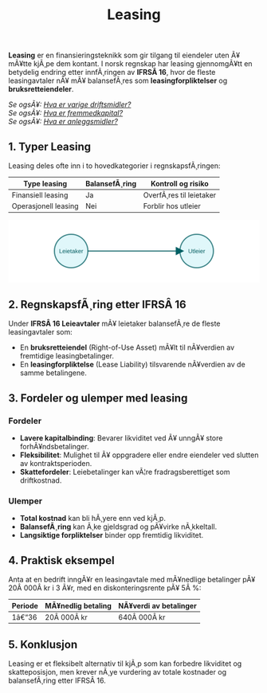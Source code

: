 ﻿---
title: "Leasing"
meta_title: "Leasing"
meta_description: '**Leasing** er en finansieringsteknikk som gir tilgang til eiendeler uten Ã¥ mÃ¥tte kjÃ¸pe dem kontant. I norsk regnskap har leasing gjennomgÃ¥tt en betydelig e...'
slug: leasing
type: blog
layout: pages/single
---

**Leasing** er en finansieringsteknikk som gir tilgang til eiendeler uten Ã¥ mÃ¥tte kjÃ¸pe dem kontant. I norsk regnskap har leasing gjennomgÃ¥tt en betydelig endring etter innfÃ¸ringen av **IFRSÂ 16**, hvor de fleste leasingavtaler nÃ¥ mÃ¥ balansefÃ¸res som **leasingforpliktelser** og **bruksretteiendeler**.

*Se ogsÃ¥: [Hva er varige driftsmidler?](/blogs/regnskap/hva-er-varige-driftsmidler "Hva er varige driftsmidler? Komplett Guide til Avskrivbare Anleggsmidler")*  
*Se ogsÃ¥: [Hva er fremmedkapital?](/blogs/regnskap/hva-er-fremmedkapital "Hva er Fremmedkapital? Komplett Guide til Gjeld og LÃ¥nefinansiering")*  
*Se ogsÃ¥: [Hva er anleggsmidler?](/blogs/regnskap/hva-er-anleggsmidler "Hva er Anleggsmidler? Komplett Guide til Varige Driftsmidler")*

## 1. Typer Leasing

Leasing deles ofte inn i to hovedkategorier i regnskapsfÃ¸ringen:

| Type leasing         | BalansefÃ¸ring | Kontroll og risiko                         |
|----------------------|--------------|--------------------------------------------|
| Finansiell leasing   | Ja           | OverfÃ¸res til leietaker                    |
| Operasjonell leasing | Nei          | Forblir hos utleier                        |

![Leasing Oversikt](leasing-overview.svg)

## 2. RegnskapsfÃ¸ring etter IFRSÂ 16

Under **IFRSÂ 16 Leieavtaler** mÃ¥ leietaker balansefÃ¸re de fleste leasingavtaler som:

* En **bruksretteiendel** (Right-of-Use Asset) mÃ¥lt til nÃ¥verdien av fremtidige leasingbetalinger.
* En **leasingforpliktelse** (Lease Liability) tilsvarende nÃ¥verdien av de samme betalingene.

## 3. Fordeler og ulemper med leasing

### Fordeler

* **Lavere kapitalbinding**: Bevarer likviditet ved Ã¥ unngÃ¥ store forhÃ¥ndsbetalinger.
* **Fleksibilitet**: Mulighet til Ã¥ oppgradere eller endre eiendeler ved slutten av kontraktsperioden.
* **Skattefordeler**: Leiebetalinger kan vÃ¦re fradragsberettiget som driftkostnad.

### Ulemper

* **Total kostnad** kan bli hÃ¸yere enn ved kjÃ¸p.
* **BalansefÃ¸ring** kan Ã¸ke gjeldsgrad og pÃ¥virke nÃ¸kkeltall.
* **Langsiktige forpliktelser** binder opp fremtidig likviditet.

## 4. Praktisk eksempel

Anta at en bedrift inngÃ¥r en leasingavtale med mÃ¥nedlige betalinger pÃ¥ 20Â 000Â kr i 3 Ã¥r, med en diskonteringsrente pÃ¥ 5Â %:

| Periode | MÃ¥nedlig betaling | NÃ¥verdi av betalinger |
|---------|-------------------|-----------------------|
| 1â€“36    | 20Â 000Â kr         | 640Â 000Â kr            |

## 5. Konklusjon

Leasing er et fleksibelt alternativ til kjÃ¸p som kan forbedre likviditet og skatteposisjon, men krever nÃ¸ye vurdering av totale kostnader og balansefÃ¸ring etter IFRSÂ 16.
